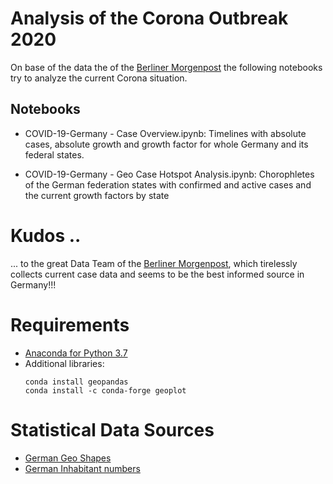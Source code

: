 # Analysis of the Corona Outbreak 2020

On base of the data the of the [Berliner Morgenpost](https://interaktiv.morgenpost.de/corona-virus-karte-infektionen-deutschland-weltweit/) the following notebooks try to analyze the current Corona situation.

## Notebooks

- COVID-19-Germany - Case Overview.ipynb:
  Timelines with absolute cases, absolute growth and growth factor for whole Germany and its federal states.

- COVID-19-Germany - Geo Case Hotspot Analysis.ipynb:
  Chorophletes of the German federation states with confirmed and active cases and the current growth factors by state

# Kudos ..

... to the great Data Team of the [Berliner Morgenpost](https://interaktiv.morgenpost.de/corona-virus-karte-infektionen-deutschland-weltweit/), which tirelessly collects current case data and seems to be the best informed source in Germany!!!

# Requirements

- [Anaconda for Python 3.7](https://www.anaconda.com/distribution/)
- Additional libraries:
  ```
  conda install geopandas
  conda install -c conda-forge geoplot
  ```

# Statistical Data Sources

- [German Geo Shapes](https://www.diva-gis.org/gdata)
- [German Inhabitant numbers](https://de.wikipedia.org/wiki/Liste_der_deutschen_Bundesl%C3%A4nder_nach_Bev%C3%B6lkerung)
